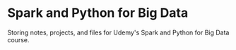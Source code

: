 # Spark and Python for Big Data

Storing notes, projects, and files for Udemy's Spark and Python for Big Data course.
